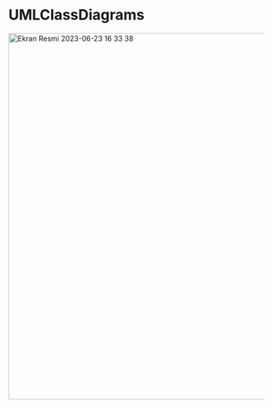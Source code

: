 # UMLClassDiagrams


<img width="721" alt="Ekran Resmi 2023-06-23 16 33 38" src="https://github.com/basaknursavas/UMLClassDiagrams/assets/89778160/341be996-adf8-48e1-a1c8-72c851f72799">
